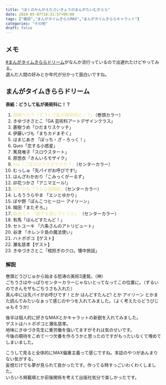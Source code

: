 ```yaml
---
title: "ぼくのかんがえたさいきょうのまんがたいむきらら"
date: 2020-05-07T18:31:57+09:00
tags: ["雑談","まんがタイムきららMAX","まんがタイムきららキャラット"]
categories: "その他"
draft: false
---
```


## メモ
[#まんがタイムきららドリーム](https://twitter.com/hashtag/まんがタイムきららドリーム)がなんか流行っているので出遅れたけどやってみる。  
選んだ人間の好みとか年代が分かって面白いですね。  

## まんがタイムきららドリーム

**表紙：どうして私が美術科に！？**
1. <font color="palegoldenrod"><b>相崎うたう「どうして私が美術科に！？」</b></font>（巻頭カラー）
1. きゆづきさとこ「GA 芸術科アートデザインクラス」
1. 蒼樹うめ「ひだまりスケッチ」
1. 伊藤いづも「まちカドまぞく」
1. はまじあき 「ぼっち・ざ・ろっく！」 
1. Quro「恋する小惑星」
1. 篤見唯子「スロウスタート」
1. 原悠衣「きんいろモザイク」
1. <font color="palegoldenrod"><b>Koi「ご注文はうさぎですか？」</b></font>（センターカラー）
1. むっしゅ「先パイがお呼びです!」
1. はんざわかおり「こみっくがーるず」
1. 卯花つかさ「アニマエール!」
1. <font color="palegoldenrod"><b>はりかも「うらら迷路帖」</b></font>（センターカラー）
1. しろううらやま 「エンとゆかり」 
1. ぼや野「ぽんこつヒーロー アイリーン」
1. 幌田「またぞろ。」
1. <font color="palegoldenrod"><b>森永ミキ 「旅する海とアトリエ」 </b></font>（センターカラー）
1. 有馬「はんどすたんど！」
1. セトユーキ 「六条さんのアトリビュート」 
1. 谷津 「ホレンテ島の魔法使い」 
1. ハトポポコ【ゲスト】
1. 瀬名慈孝【ゲスト】
1. きゆづきさとこ「棺担ぎのクロ。懐中旅話」

### 解説
巻頭どうびじゅから始まる怒涛の美術3連発。（神）  
ごちうさはやっぱりセンターカラーじゃないとってなってこの位置に。（ずるいのできんモザもごちうさも入れた）  
真ん中には先パイがお呼びです！とか はんどすたんど! とか アイリーン とかまた読んでみたいなぁって感じのやつを入れてみました。（よく考えたらどうびじゅもそうか）  

後半は個人的に好きなMAXとかキャラットの新鋭を入れてみました。  
ゲストはハトポポコと瀬名慈孝。  
地味にきゆづき先生に重労働を強いてますがそれは気のせいです。  
今後の期待をこめて一つ欠番を作ろうかと思ったのですがもったいなくて埋めてしまいました。

こうして見ると全体的にMAX偏重主義って感じですね。本誌のやつがあんまりない気がする。  
妄想だけでも夢が見られて良かったです。作ってる時すっごいわくわくしました。  
いろいろ掲載順とか前後関係を考えて出版社気分で楽しかったです。    

